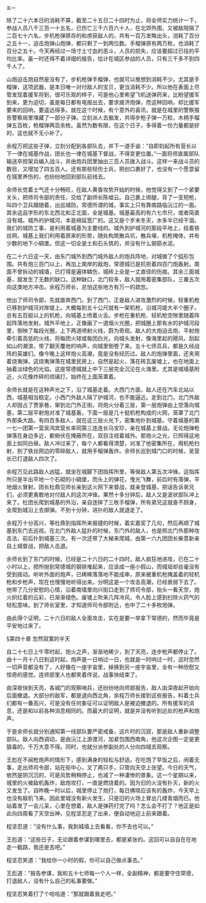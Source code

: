    五一 

   除了二十六本日的消耗不算，截至二十五日二十四时为止，将全师实力统计一下，参战人员八千三百一十五名，已伤亡三千六百六十人，在北郊外围，又被敌阻隔了二百七十六名，步机枪弹原存的和虏获敌人的，共有一百万发略出头，消耗了百分之五十一，迫击炮弹山炮弹，都只剩了一到两位数。手榴弹原有两万枚，也消耗了百分之五十。今天再经过一场寸土寸血的恶斗，人员的损失，应该要超过已往的平均比率。虽一时还得不着详细的报告，估计在城区参战的人员，只有三千多不到四千人了。

   山炮迫击炮自然是没有了，步机枪弹手榴弹，也就可以推想到消耗不少。尤其是手榴弹，这项武器，是本日唯一对付敌人的宝贝，更当消耗不少。所以他在表面上尽管发现着援军将到，很可乐观的样子，可是他心里希望飞机送弹药来，比盼望援军到来，更为迫切，虽是每日都有电报出去，要求接济炮弹，而这种回响，却比援军要来的回响，要遥远得多。就在这个时候，有个意外的喜讯，就是在城里的警察报告警察局里埋藏了一部分子弹。立刻派人去掘发，共得步枪子弹一万粒，木柄手榴弹五百枚，枪榴弹两百余枚。虽然为数有限，在这个日子，多得着一份力量都是好的，这也就不无小补了。

   余程万把这些子弹，立刻分配到各部队去，并下一道手谕：“自即刻起所有营长以下一律在城基作战，团长也一律在城基下督战，不得变更位置。”一面将师直属部队输送卒担架兵编入战斗，并由炮兵团里抽出三百人员拨入战斗。这样一来战斗员的数目，又增加了四五百人。还有那些轻伤士兵，把创口裹好了，也没有一个愿意留在城里养伤的，也纷纷地回到部队前线去。

   余师长觉着士气还十分畅旺，在敌人黄昏攻势开始的时候，他觉得又到了一个紧要关头，把师司令部的责任，交给了副师长陈嘘云。自己裹上绑腿，背了一支短枪，叫四个卫兵跟随着，出巡城防。常德所谓的城，事实上只有靠南路临沅江的一面。其余这品字形的东北西北和正北面，全是城基。城基最高的有六七市尺，或者简直没有城。城外的护城河，本是绵延宽广的。这又是个岁末冬天，水多半已经干涸。我们的城防工事，是利用着城基为主要线的。城外到护城河的那段平地上，挂着铁丝网，城基上我们利用着原来的形势，随处构筑散兵坑，散兵壕，机枪掩体，并有少数的地下小碉堡。但这一切全是土和石头筑的，并没有什么钢筋水泥。

   在二十六日这一天，由东门城外到西门城外敌人的炮兵阵地，对城做了个弧形包围。共有炮三百门以上，再加上南岸的敌炮，常德城已是抗拒着四百门炮轰射。南面不曾拆动的城墙，已打得是遍体鳞伤，城砖上全是一丈直径的伤痕。其余三面城基，就发生了无数的缺口。这种缺口，北门较多，敌人就用着密集部队，三番五次向这类地方冲击。余程万师长，总怕这些地方有万一的疏忽。

   他出了师司令部，先就直奔西门。到了西门，正是敌人进攻激烈的时候，轻重机枪已移到护城河对岸堤上。大概每到五十公尺就有一架机枪，沿城河堤大半个圈子，总有五百挺以上的机枪，向城基上喷着火舌。步枪在重机枪、轻机枪空隙里随着阵起阵落地发射。城外平地上，正像画了一道烟火光圈，把城圈上那有水的护城河段里，倒映了每段光圈，上下两道喷射火线，蔚为奇观。敌人的大炮迫击炮、平射炮牵引着高低的火线，将每团火球或每团白光，向城头发射，像海里起的飓风，刮起如山的潮浪，带了翻天覆地的响声，向城里倒卷了来。五十七师员兵，都是久经战阵的英雄们，像今晚上这样炮火高潮，竟是没有经历过。敌人的炮弹里面，还夹用着烧夷弹。这烧夷弹落在城里民房上，自然是起火，落在砖瓦废墟上，也在地面上抽着淡绿色的光焰。这座常德城就上中下三层完全沉沦在火海里。尤其是城墙基附近，火花像炸碎的琉璃灯，始终在上面笼罩着。

   余师长就是在这种声光之下，沿了城基走着。大西门方面，敌人还在汽车北站以西，城基相当稳定。小西门外敌人隔了护城河，也不能逼近。走到北门，北门外敌人却因占了贾家巷，窜到北门外正街。将炮火分着三层，第一层炮弹由上空落向城基，第二层平射炮对准了城基轰，下面一层是几十挺机枪构成的火网，笼罩了北门外那条大路。有四百多敌人，就在这三层火光下，密集地扑到城基。守着城基的第一七一团第一营吴鸿宾营长率同第三连连长马宝珍，亲在城基上督战。无论炮弹枪弹落在身边多近，都俯伏在掩蔽所在，双目注视着城外。那炮火之光，已照得这地面上如同白昼。敌人冲过来了，每个人都看得清楚，对准了他密集所在，用机枪扫射，到了铁丝网边的零碎敌人，就用手榴弹轰炸。余师长巡到城门口的时候，吴营长已打退敌人四次了。

   余程万见此路敌人凶猛，就坐在城脚下团指挥所里，等侯敌人第五次冲锋。这指挥所只是半出平地一个石砌的小碉堡，而头上的弹花，曳光飞舞，前后时有落弹，平地烟火冒射。团长杜鼎见师长亲到这火网下来督战，就亲登城基，把话告诉弟兄们，必须更勇敢地对付敌人的这次冲锋。果然十多分钟后，敌人又是波状部队冲上来了。杜团长爬到城基的外沿，亲自连摔了三枚手榴弹，所有弟兄这就奋不顾身，全爬到城沿上去掷弹。不到十分钟，进扑的敌人就退走了。

   余程万十分高兴，等杜鼎到指挥所来报捷的时候，着实嘉奖了几句，然后再顺了城基到东门去巡视。在北门外敌人猛扑的时候，东门外的敌人，也是照北门外那种攻击法，前后扑到城基三次。有一次还带了大梯来爬城，由第一六九团团长柴意新亲自上城督战，把敌人击退。

   余师长到了东门的时候，已经是二十六日的二十四时，敌人疯狂地进攻，已在二十小时以上，把所抛到常德城的钢铁堆起来，应该成一座小假山，而城垣却丝毫没有受到摇动。听听外面的炮声，已稀稀落落地不能成串，原来被重机枪掩盖着的轻机枪和步枪声，现在也慢慢地听得出来。分明这是一个攻击高潮，已经衰弱下去了。他带了几分安慰的心情，沿着南墙里向兴街口走到了师司令部，抬头一看天空，炮火织红着的云彩，已渐渐褪色。废墟上吹来几阵冷风，令人脸上感到扫除火药气的轻松意味。到了师长室里，才知道师司令部附近，也中了二十多枚炮弹。

   由此得个证明，二十六日的敌人全面攻击，实在是要一举拿下常德的，然而毕竟是平安地过来了。

   §第四十章 忽然寂寞的半天

   自二十七日上午零时起，炮火之声，渐渐地稀少，到了天亮，连步枪声都停止了。由十一月十八日到这时起，炮声是一日响过一日，也就是一时响过一时，这时忽然一切声音都没有了，人好像在一座宇宙里，掉换到另一座宇宙里，全有一种欣慰又惊奇的感觉。连师部里人也都笑着传说，战事快结束了。

   由深夜快到天亮，各城门的观察哨兵，还纷纷地向师部报告，敌人由深夜起开始向后面撤退。大部分的敌军，都是退向西北角，余程万师长接到这些报告，料着士兵们都有一番高兴，可是没有任何象征可以证明敌人是被迫撤退的。所有援军的消息，还是和以前各种消息相同的。而最大的证明，就是并没有听到远处的枪声和炮声。

   于是余师长就分别通知第一线部队要严密戒备，这片时的沉寂，那是敌人重新调整部队。敌人向西调动，是由沅江上游渡河，加紧包围西南角，他这次企图一定是更狠毒的，千万大意不得。同时，也就分派参副处的人分向四城去观察。

   王彪在不闻枪炮声的情形下，感到满身的轻松与舒适。在吃饱了早饭之后，闲着无事，走出师司令部，站在街中心，叉了两只手，只管向天空上张望。今日的天气，依然是阴沉沉的，可是风势稍稍停止，也减了一种凄惨的景象。这一个星期以来，城里的火被敌机轰炸，敌炮攻打，一直是燃烧着的。因为旧的火没有扑灭，新的火又发生了。自昨晚一时以后，城里停止了炮打，每日拂晓应该有的轰炸，今天早上也没有敌机飞来。因此里城没有新火发生，只是旧的火场上冒出几缕青烟而已。他站着发了一会儿呆，心里在想着，敌人是弹药打完了吗？怎么会不打了？他正是如此向四周看了天空出神，见程坚忍走了出来，便自动地迎上前来跟着。

   程坚忍道：“没有什么事，我到城墙上去看看，你不去也可以。”

   王彪道：“这些日子，无论跟着参谋到哪里去，都是紧张的。这回可以自自在在地走一截路，我还是去吧。”

   程坚忍笑道：“我给你一小时的假，你可以自己做点事去。”

   王彪道：“报告参谋，我和五十七师每一个人一样，全副精神，都是要守住常德，打退敌人，没有什么自己的私事要做。”

   程坚忍笑着打了个哈哈道：“那就跟着我走吧。”

